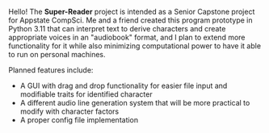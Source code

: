 Hello! The **Super-Reader** project is intended as a Senior Capstone project for Appstate CompSci. Me and a friend created this program prototype in Python 3.11 that can interpret text to derive characters and create appropriate voices in an "audiobook" format, and I plan to extend more functionality for it while also minimizing computational power to have it able to run on personal machines. 

Planned features include: 
* A GUI with drag and drop functionality for easier file input and modifiable traits for identified character
* A different audio line generation system that will be more practical to modify with character factors
* A proper config file implementation
